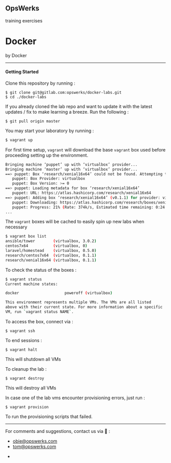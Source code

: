 ## OpsWerks
training exercises
# Docker
by Docker

---
#### Getting Started
Clone this repository by running :
```shell
$ git clone git@gitlab.com:opswerks/docker-labs.git
$ cd ./docker-labs
```

If you already cloned the lab repo and want to update it with the latest updates / fix to make learning a breeze.  Run the following :
```
$ git pull origin master
```

You may start your laboratory by running :
```bash
$ vagrant up
```

For first time setup, `vagrant` will download the base `vagrant` box used before proceeding setting up the environment.

```bash
Bringing machine ‘puppet’ up with ‘virtualbox’ provider...
Bringing machine ‘master’ up with ‘virtualbox’ provider...
==> puppet: Box ‘research/xenial16x64’ could not be found. Attempting to find and install...
   puppet: Box Provider: virtualbox
   puppet: Box Version: >= 0
==> puppet: Loading metadata for box ‘research/xenial16x64’
   puppet: URL: https://atlas.hashicorp.com/research/xenial16x64
==> puppet: Adding box ‘research/xenial16x64’ (v0.1.1) for provider: virtualbox
   puppet: Downloading: https://atlas.hashicorp.com/research/boxes/xenial16x64/versions/0.1.1/providers/virtualbox.box
   puppet: Progress: 21% (Rate: 374k/s, Estimated time remaining: 0:24:08)
...
```

The `vagrant` boxes will be cached to easily spin up new labs when necessary

```bash
$ vagrant box list
ansible/tower        (virtualbox, 3.0.2)
centos7x64           (virtualbox, 0)
laravel/homestead    (virtualbox, 0.5.0)
research/centos7x64  (virtualbox, 0.1.1)
research/xenial16x64 (virtualbox, 0.1.1)
```

To check the status of the boxes :
```bash
$ vagrant status
Current machine states:

docker                    poweroff (virtualbox)

This environment represents multiple VMs. The VMs are all listed
above with their current state. For more information about a specific
VM, run `vagrant status NAME`.
```



To access the box, connect via :
```shell
$ vagrant ssh
```

To end sessions :
```shell
$ vagrant halt
```
This will shutdown all VMs


To cleanup the lab :
```shell
$ vagrant destroy
```
This will destroy all VMs

In case one of the lab vms encounter provisioning errors, just run :
```shell
$ vagrant provision
```
To run the provisioning scripts that failed.


---

For comments and suggestions, contact us via :email: :
* obie@opswerks.com
* tom@opswerks.com

-
